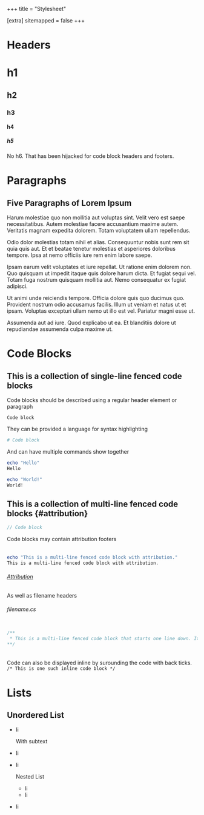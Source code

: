 +++
title = "Stylesheet"

[extra]
sitemapped = false
+++

# Headers
# h1
## h2
### h3
#### h4
##### h5

No h6. That has been hijacked for code block headers and footers.

# Paragraphs
## Five Paragraphs of Lorem Ipsum
Harum molestiae quo non mollitia aut voluptas sint. Velit vero est saepe necessitatibus. Autem molestiae facere accusantium maxime autem. Veritatis magnam expedita dolorem. Totam voluptatem ullam repellendus.

Odio dolor molestias totam nihil et alias. Consequuntur nobis sunt rem sit quia quis aut. Et et beatae tenetur molestias et asperiores doloribus tempore. Ipsa at nemo officiis iure rem enim labore saepe.

Ipsam earum velit voluptates et iure repellat. Ut ratione enim dolorem non. Quo quisquam ut impedit itaque quis dolore harum dicta. Et fugiat sequi vel. Totam fuga nostrum quisquam mollitia aut. Nemo consequatur ex fugiat adipisci.

Ut animi unde reiciendis tempore. Officia dolore quis quo ducimus quo. Provident nostrum odio accusamus facilis. Illum ut veniam et natus ut et ipsam. Voluptas excepturi ullam nemo ut illo est vel. Pariatur magni esse ut.

Assumenda aut ad iure. Quod explicabo ut ea. Et blanditiis dolore ut repudiandae assumenda culpa maxime ut.
<br>

# Code Blocks

## This is a collection of single-line fenced code blocks

Code blocks should be described using a regular header element or paragraph
```
Code block
```

They can be provided a language for syntax highlighting
```powershell
# Code block
```

And can have multiple commands show together
```powershell
echo "Hello"
Hello
```

```powershell
echo "World!"
World!
```

## This is a collection of multi-line fenced code blocks {#attribution}
```cs
// Code block
```

Code blocks may contain attribution footers
###### 
```powershell
echo "This is a multi-line fenced code block with attribution."
This is a multi-line fenced code block with attribution.
```
###### [Attribution](#attribution)

As well as filename headers
###### filename.cs
```cs

/** 
 * This is a multi-line fenced code block that starts one line down. It also displays how a scrollbar looks when text overflows its container.
**/
```
######

Code can also be displayed inline by surounding the code with back ticks. `/* This is one such inline code block */`


# Lists

## Unordered List
- li

  With subtext

- li
- li
 
  Nested List
  - li
  - li

- li

